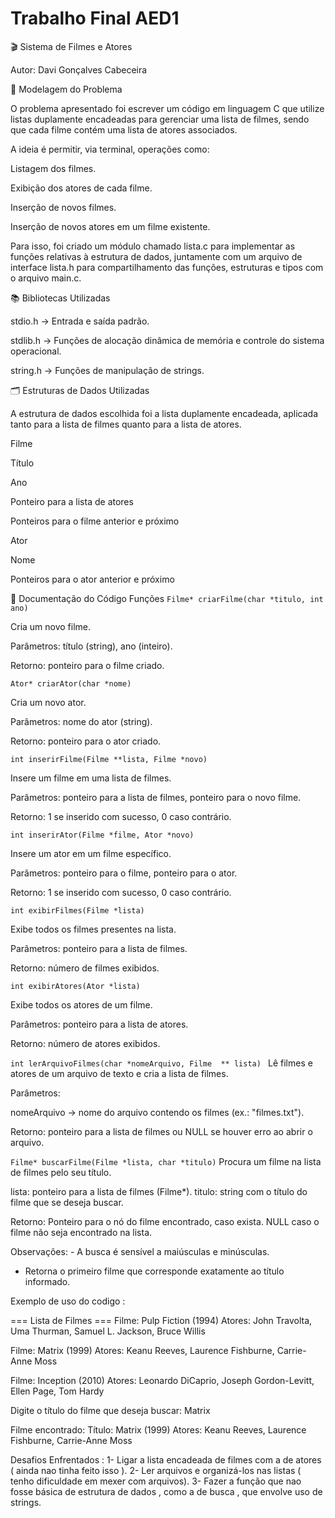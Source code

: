# Trabalho Final AED1
🎬 Sistema de Filmes e Atores

Autor: Davi Gonçalves Cabeceira

📌 Modelagem do Problema

O problema apresentado foi escrever um código em linguagem C que utilize listas duplamente encadeadas para gerenciar uma lista de filmes, sendo que cada filme contém uma lista de atores associados.

A ideia é permitir, via terminal, operações como:

Listagem dos filmes.

Exibição dos atores de cada filme.

Inserção de novos filmes.

Inserção de novos atores em um filme existente.

Para isso, foi criado um módulo chamado lista.c para implementar as funções relativas à estrutura de dados, juntamente com um arquivo de interface lista.h para compartilhamento das funções, estruturas e tipos com o arquivo main.c.

📚 Bibliotecas Utilizadas

stdio.h → Entrada e saída padrão.

stdlib.h → Funções de alocação dinâmica de memória e controle do sistema operacional.

string.h → Funções de manipulação de strings.

🗂 Estruturas de Dados Utilizadas

A estrutura de dados escolhida foi a lista duplamente encadeada, aplicada tanto para a lista de filmes quanto para a lista de atores.

Filme

Título

Ano

Ponteiro para a lista de atores

Ponteiros para o filme anterior e próximo

Ator

Nome

Ponteiros para o ator anterior e próximo

📑 Documentação do Código
Funções
```Filme* criarFilme(char *titulo, int ano)```

Cria um novo filme.

Parâmetros: título (string), ano (inteiro).

Retorno: ponteiro para o filme criado.

```Ator* criarAtor(char *nome)```

Cria um novo ator.

Parâmetros: nome do ator (string).

Retorno: ponteiro para o ator criado.

```int inserirFilme(Filme **lista, Filme *novo)```

Insere um filme em uma lista de filmes.

Parâmetros: ponteiro para a lista de filmes, ponteiro para o novo filme.

Retorno: 1 se inserido com sucesso, 0 caso contrário.

```int inserirAtor(Filme *filme, Ator *novo)```

Insere um ator em um filme específico.

Parâmetros: ponteiro para o filme, ponteiro para o ator.

Retorno: 1 se inserido com sucesso, 0 caso contrário.

```int exibirFilmes(Filme *lista)```

Exibe todos os filmes presentes na lista.

Parâmetros: ponteiro para a lista de filmes.

Retorno: número de filmes exibidos.

```int exibirAtores(Ator *lista)```

Exibe todos os atores de um filme.

Parâmetros: ponteiro para a lista de atores.

Retorno: número de atores exibidos.

```int lerArquivoFilmes(char *nomeArquivo, Filme  ** lista) ```
Lê filmes e atores de um arquivo de texto e cria a lista de filmes.

Parâmetros:

nomeArquivo → nome do arquivo contendo os filmes (ex.: "filmes.txt").

Retorno: ponteiro para a lista de filmes ou NULL se houver erro ao abrir o arquivo.

```Filme* buscarFilme(Filme *lista, char *titulo)```
Procura um filme na lista de filmes pelo seu título.
 
  lista: ponteiro para a lista de filmes (Filme*).
  titulo: string com o título do filme que se deseja buscar.
 
  Retorno:
    Ponteiro para o nó do filme encontrado, caso exista.
    NULL caso o filme não seja encontrado na lista.
 
 Observações:
    - A busca é sensível a maiúsculas e minúsculas.
  - Retorna o primeiro filme que corresponde exatamente ao título informado.


Exemplo de uso do codigo : 


=== Lista de Filmes ===
Filme: Pulp Fiction (1994)
Atores: John Travolta, Uma Thurman, Samuel L. Jackson, Bruce Willis

Filme: Matrix (1999)
Atores: Keanu Reeves, Laurence Fishburne, Carrie-Anne Moss

Filme: Inception (2010)
Atores: Leonardo DiCaprio, Joseph Gordon-Levitt, Ellen Page, Tom Hardy


Digite o título do filme que deseja buscar: Matrix

Filme encontrado:
Título: Matrix (1999)
Atores: Keanu Reeves, Laurence Fishburne, Carrie-Anne Moss



Desafios Enfrentados :
1- Ligar a lista encadeada de filmes com a de atores ( ainda nao tinha feito isso ).
2- Ler arquivos e organizá-los nas listas ( tenho dificuldade em mexer com arquivos).
3- Fazer a função que nao fosse básica de estrutura de dados , como a de busca , que envolve uso de strings.




